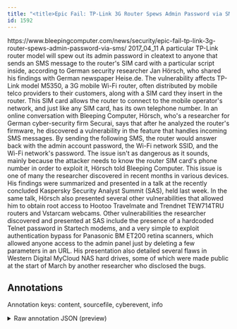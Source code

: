 ```yaml
---
title: "<title>Epic Fail: TP-Link 3G Router Spews Admin Password via SMS</title>"
id: 1592
---
```


<title>Epic Fail: TP-Link 3G Router Spews Admin Password via SMS</title>
<source> https://www.bleepingcomputer.com/news/security/epic-fail-tp-link-3g-router-spews-admin-password-via-sms/ </source>
<date> 2017_04_11 </date>
<text>
A particular TP-Link router model will spew out its admin password in cleatext to anyone that sends an SMS message to the router's SIM card with a particular script inside, according to German security researcher Jan Hörsch, who shared his findings with German newspaper Heise.de.
The vulnerability affects TP-Link model M5350, a 3G mobile Wi-Fi router, often distributed by mobile telco providers to their customers, along with a SIM card they insert in the router.
This SIM card allows the router to connect to the mobile operator's network, and just like any SIM card, has its own telephone number.
In an online conversation with Bleeping Computer, Hörsch, who's a researcher for German cyber-security firm Securai, says that after he analyzed the router's firmware, he discovered a vulnerability in the feature that handles incoming SMS messages.
By sending the following SMS, the router would answer back with the admin account password, the Wi-Fi network SSID, and the Wi-Fi network's password.
The issue isn't as dangerous as it sounds, mainly because the attacker needs to know the router SIM card's phone number in order to exploit it, Hörsch told Bleeping Computer.
This issue is one of many the researcher discovered in recent months in various devices. His findings were summarized and presented in a talk at the recently concluded Kaspersky Security Analyst Summit (SAS), held last week.
In the same talk, Hörsch also presented several other vulnerabilities that allowed him to obtain root access to Hootoo Travelmate and Trendnet TEW714TRU routers and Vstarcam webcams.
Other vulnerabilities the researcher discovered and presented at SAS include the presence of a hardcoded Telnet password in Startech modems, and a very simple to exploit authentication bypass for Panasonic BM ET200 retina scanners, which allowed anyone access to the admin panel just by deleting a few parameters in an URL.
His presentation also detailed several flaws in Western Digital MyCloud NAS hard drives, some of which were made public at the start of March by another researcher who disclosed the bugs.
</text>



## Annotations

Annotation keys: content, sourcefile, cyberevent, info

<details>
<summary>Raw annotation JSON (preview)</summary>

```json
{
  "content": "A particular TP-Link router model will spew out its admin password in cleatext to anyone that sends an SMS message to the router's SIM card with a particular script inside, according to German security researcher Jan H\u00f6rsch, who shared his findings with German newspaper Heise.de. The vulnerability affects TP-Link model M5350, a 3G mobile Wi-Fi router, often distributed by mobile telco providers to their customers, along with a SIM card they insert in the router. This SIM card allows the router to connect to the mobile operator's network, and just like any SIM card, has its own telephone number. In an online conversation with Bleeping Computer, H\u00f6rsch, who's a researcher for German cyber-security firm Securai, says that after he analyzed the router's firmware, he discovered a vulnerability in the feature that handles incoming SMS messages. By sending the following SMS, the router would answer back with the admin account password, the Wi-Fi network SSID, and the Wi-Fi network's password. The issue isn't as dangerous as it sounds, mainly because the attacker needs to know the router SIM card's phone number in order to exploit it, H\u00f6rsch told Bleeping Computer. This issue is one of many the researcher discovered in recent months in various devices. His findings were summarized and presented in a talk at the recently concluded Kaspersky Security Analyst Summit (SAS), held last week. In the same talk, H\u00f6rsch also presented several other vulnerabilities that allowed him to obtain root access to Hootoo Travelmate and Trendnet TEW714TRU routers and Vstarcam webcams. Other vulnerabilities the researcher discovered and presented at SAS include the presence of a hardcoded Telnet password in Startech modems, and a very simple to exploit authentication bypass for Panasonic BM ET200 retina scanners, which allowed anyone access to the admin panel just by deleting a few parameters in an URL. His presentation also detailed several flaws in Western Digital MyCloud NAS hard drives, some of which were made public at the start of March by another researcher who disclosed the bugs.",
  "sourcefile": "1592.txt",
  "cyberevent": {
    "hopper": [
      {
        "index": 0,
        "relation": "Same",
        "events": [
          {
            "index": "E1",
            "type": "Vulnerability-related",
            "realis": "Actual",
            "nugget": {
              "startOffset": 229,
              "index": "T2",
              "endOffset": 235,
              "text": "shared"
            },
            "argument": [
              {
                "index": "T1",
                "text": "German security researcher Jan H\u00f6rsch",
                "endOffset": 223,
                "role": {
                  "type": "Discoverer"
                },
                "startOffset": 186,
                "type": "Person"
              },
              {
                "index": "T4",
                "text": "spew out its admin password in cleatext",
                "endOffset": 78,
                "role": {
                  "CAPEC-Meta": "Exploitation of Trusted Credentials",
                  "type": "Capabilities",
                  "confidence": 0.8636453449726105
                },
                "startOffset": 39,
                "type": "Capabilities"
              },
              {
                "index": "T3",
                "text": "A particular TP-Link router model",
                "endOffset": 33,
                "role": {
                  "type": "Vulnerable_System"
                },
                "startOffset": 0,
                "type": "Device"
              },
              {
                "index": "T43",
                "text": "his findings",
                "endOffset": 248,
                "role": {
                  "type": "Vulnerability"
                },
                "startOffset": 236,
                "type": "Vulnerability"
              }
            ],
            "subtype"
```
</details>
